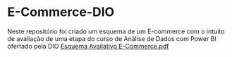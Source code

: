 # E-Commerce-DIO
Neste repositório foi criado um esquema de um E-commerce com o intuito de avaliação de uma etapa do curso de Análise de Dados com Power BI ofertado pela DIO
[Esquema Availativo E-Commerce.pdf](https://github.com/user-attachments/files/19437565/Esquema.Availativo.E-Commerce.pdf)
